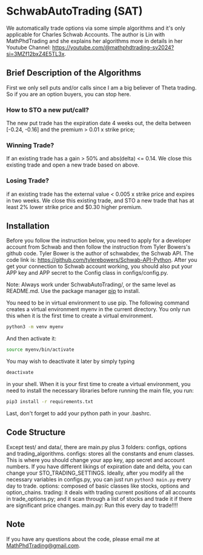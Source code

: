 # SchwabAutoTrading (SAT)
We automatically trade options via some simple algorithms and it's only applicable for Charles Schwab Accounts. 
The author is Lin with MathPhdTrading and she explains her algorithms more in details in 
her Youtube Channel: https://youtube.com/@mathphdtrading-sv2024?si=3MZf12bxZ4E5TL3x. 
## Brief Description of the Algorithms
First we only sell puts and/or calls since I am a big believer of Theta trading. 
So if you are an option buyers, you can stop here. 
### How to STO a new put/call?
The new put trade has the expiration date 4 weeks out, the delta between [-0.24, -0.16] and the premium > 0.01 x strike price;
### Winning Trade?
If an existing trade has a gain > 50% and abs(delta) <= 0.14. 
We close this existing trade and open a new trade based on above.
### Losing Trade?
if an existing trade has the external value < 0.005 x strike price and expires in two weeks.
We close this existing trade, and STO a new trade that has at least 2% lower strike price and $0.30 higher premium. 

## Installation

Before you follow the instruction below, you need to apply for a developer account from Schwab and then 
follow the instruction from Tyler Bowers's github code. Tyler Bower is the author of schwabdev, the Schwab API.
The code link is: https://github.com/tylerebowers/Schwab-API-Python. 
After you get your connection to Schwab account working, you should also put your APP key and APP secret to 
the Config class in configs/config.py.

Note: Always work under SchwabAutoTrading/, or the same level as README.md.
Use the package manager [pip](https://pip.pypa.io/en/stable/) to install.

You need to be in virtual environment to use pip. The following command creates a virtual environment myenv in
the current directory. You only run this when it is the first time to create a virtual environment.

```bash
python3 -m venv myenv
```

And then activate it:

```bash
source myenv/bin/activate
```

You may wish to deactivate it later by simply typing

```bash
deactivate
```

in your shell.
When it is your first time to create a virtual environment, you need to install the necessary
libraries before running the main file, you run:
```bash
pip3 install -r requirements.txt
```

Last, don't forget to add your python path in your .bashrc.

## Code Structure
Except test/ and data/, there are main.py plus 3 folders: configs, options and trading_algorithms. 
configs: stores all the constants and enum classes. This is where you should change your app 
key, app secret and account numbers. If you have different likings of expiration date and delta, you can 
change your STO_TRADING_SETTINGS. Ideally, after you modify all the necessary variables in configs.py, 
you can just run ```python3 main.py``` every day to trade. 
options: composed of basic classes like stocks, options and option_chains. 
trading: it deals with trading current positions of all accounts in trade_options.py; and it scan 
through a list of stocks and trade it if there are significant price changes. 
main.py: Run this every day to trade!!!!

## Note
If you have any questions about the code, please email me at MathPhdTrading@gmail.com. 
